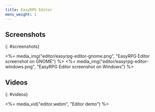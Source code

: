 ```yaml
---
title: EasyRPG Editor
menu_weight: 1
---
```

<div class="info" markdown="1">

## Screenshots

</div>

{: #screenshots}

<%= media_img("editor/easyrpg-editor-gnome.png", "EasyRPG Editor screenshot on GNOME") %>
<%= media_img("editor/easyrpg-editor-windows.png", "EasyRPG Editor screenshot on Windows") %>

<div class="info" markdown="1">

## Videos

</div>

{: #videos}

<%= media_vid("editor.webm", "Editor demo") %>

<script src="/js/vendor/jquery.magnific-popup.min.js"></script>
<script src="/js/media-pages.js"></script>